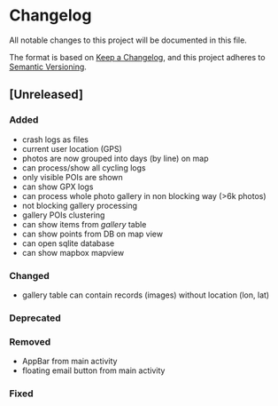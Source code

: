 # Changelog

All notable changes to this project will be documented in this file.

The format is based on [Keep a Changelog](https://keepachangelog.com/en/1.0.0/),
and this project adheres to [Semantic Versioning](https://semver.org/spec/v2.0.0.html).

## [Unreleased]

### Added

- crash logs as files
- current user location (GPS)
- photos are now grouped into days (by line) on map
- can process/show all cycling logs
- only visible POIs are shown
- can show GPX logs
- can process whole photo gallery in non blocking way (>6k photos)
- not blocking gallery processing
- gallery POIs clustering
- can show items from *gallery* table
- can show points from DB on map view
- can open sqlite database
- can show mapbox mapview

### Changed

- gallery table can contain records (images) without location (lon, lat)

### Deprecated
### Removed

- AppBar from main activity
- floating email button from main activity

### Fixed
